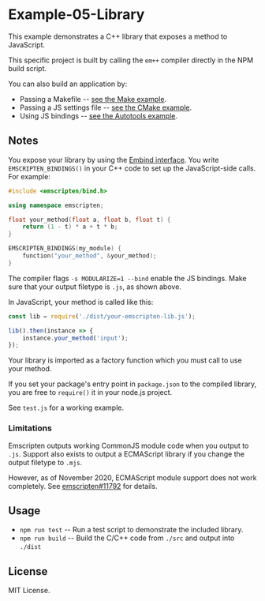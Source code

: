 # Example-05-Library

This example demonstrates a C++ library that exposes a method to JavaScript.

This specific project is built by calling the `em++` compiler directly in the NPM build script.

You can also build an application by:

* Passing a Makefile -- [see the Make example](https://github.com/devappd/emscripten-npm-examples/tree/master/Example-02-Make).
* Passing a JS settings file -- [see the CMake example](https://github.com/devappd/emscripten-npm-examples/tree/master/Example-03-CMake).
* Using JS bindings -- [see the Autotools example](https://github.com/devappd/emscripten-npm-examples/tree/master/Example-04-Autotools).

## Notes

You expose your library by using the
[Embind interface](https://emscripten.org/docs/porting/connecting_cpp_and_javascript/embind.html).
You write `EMSCRIPTEN_BINDINGS()` in your C++ code to set up the JavaScript-side calls.
For example:

```cpp
#include <emscripten/bind.h>

using namespace emscripten;

float your_method(float a, float b, float t) {
    return (1 - t) * a + t * b;
}

EMSCRIPTEN_BINDINGS(my_module) {
    function("your_method", &your_method);
}
```

The compiler flags `-s MODULARIZE=1 --bind` enable the JS bindings. Make sure that your output filetype is
`.js`, as shown above.

In JavaScript, your method is called like this:

```js
const lib = require('./dist/your-emscripten-lib.js');

lib().then(instance => {
    instance.your_method('input');
});
```

Your library is imported as a factory function which you must call to use your method.

If you set your package's entry point in `package.json` to the compiled library, you are free to `require()` it in
your node.js project.

See `test.js` for a working example.

### Limitations

Emscripten outputs working CommonJS module code when you output to `.js`. Support also exists to
output a ECMAScript library if you change the output filetype to `.mjs`.

However, as of November 2020, ECMAScript module support does not work completely.
See [emscripten#11792](https://github.com/emscripten-core/emscripten/issues/11792) for details.

## Usage

* `npm run test` -- Run a test script to demonstrate the included library.
* `npm run build` -- Build the C/C++ code from `./src` and output into `./dist`

## License

MIT License.
